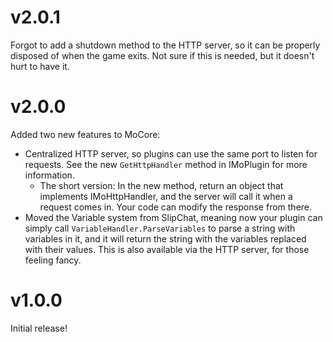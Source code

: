 # v2.0.1

Forgot to add a shutdown method to the HTTP server, so it can be properly disposed of when the game exits. Not sure if this is needed, but it doesn't hurt to have it.

# v2.0.0

Added two new features to MoCore:

- Centralized HTTP server, so plugins can use the same port to listen for requests. See the new `GetHttpHandler` method in IMoPlugin for more information.
	- The short version: In the new method, return an object that implements IMoHttpHandler, and the server will call it when a request comes in. Your code can modify the response from there.
- Moved the Variable system from SlipChat, meaning now your plugin can simply call `VariableHandler.ParseVariables` to parse a string with variables in it, and it will return the string with the variables replaced with their values. This is also available via the HTTP server, for those feeling fancy.

# v1.0.0

Initial release!